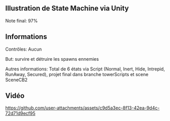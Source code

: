 ## Illustration de State Machine via Unity
Note final: 97%

## Informations
Contrôles: Aucun

But: survire et détruire les spawns ennemies

Autres informations: Total de 6 états via Script (Normal, Inert, Hide, Intrepid, RunAway, Secured), projet final dans branche towerScripts et scene SceneCB2

## Vidéo
https://github.com/user-attachments/assets/c9d5a3ec-8f13-42ea-9d4c-72d71d9ecf95

